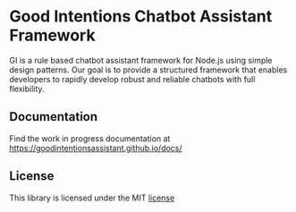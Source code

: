 # Good Intentions Chatbot Assistant Framework

GI is a rule based chatbot assistant framework for Node.js using simple design patterns. Our goal is to provide a structured framework that enables developers to rapidly develop robust and reliable chatbots with full flexibility.


## Documentation

Find the work in progress documentation at https://goodintentionsassistant.github.io/docs/


## License

This library is licensed under the MIT [license](LICENSE)
